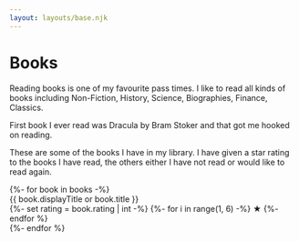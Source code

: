 ```yaml
---
layout: layouts/base.njk
---
```


# Books

Reading books is one of my favourite pass times. I like to read all kinds of books including Non-Fiction, History, Science, Biographies, Finance, Classics.

First book I ever read was Dracula by Bram Stoker and that got me hooked on reading.

These are some of the books I have in my library. I have given a star rating to the books I have read, the others either I have not read or would like to read again.

<!-- <div style="font-size:18px">
    <a href="/books/2024">2024</a>
    /
    <a href="/books/2023">2023</a>
</div> -->

<div class="books-list">
  {%- for book in books -%}
    <div class="book" style="background-image: url('/images/covers/{{ book.image }}')">
      <div class="book-title">
        {{ book.displayTitle or book.title }}
        <div class="book-rating">
        {%- set rating = book.rating | int -%}
        {%- for i in range(1, 6) -%}
            <span class="star {% if i <= rating %}filled{% endif %}">★</span>
          {%- endfor %}
        </div>
      </div>
    </div>
  {%- endfor %}
</div>